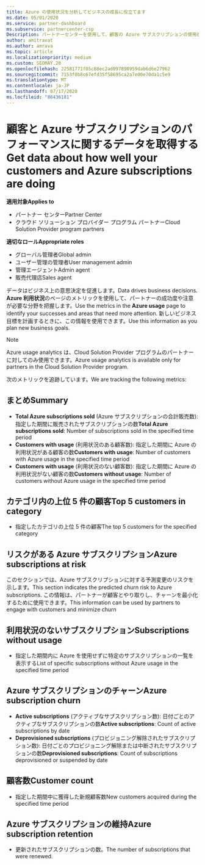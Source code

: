```yaml
---
title: Azure の使用状況を分析してビジネスの成長に役立てます
ms.date: 05/01/2020
ms.service: partner-dashboard
ms.subservice: partnercenter-csp
Description: パートナーセンターを使用して、顧客の Azure サブスクリプションの使用状況に関するデータを取得する方法について説明します。
author: amitravat
ms.author: amrava
ms.topic: article
ms.localizationpriority: medium
ms.custom: SEOMAY.20
ms.openlocfilehash: 22581771f05c88ec2ad097890959dab6d6e27962
ms.sourcegitcommit: 7153f0b8c67efd35f58695ca2a7e00e70da1c5e9
ms.translationtype: MT
ms.contentlocale: ja-JP
ms.lasthandoff: 07/17/2020
ms.locfileid: "86436181"
---
```

# <a name="get-data-about-how-well-your-customers-and-azure-subscriptions-are-doing"></a><span data-ttu-id="de784-103">顧客と Azure サブスクリプションのパフォーマンスに関するデータを取得する</span><span class="sxs-lookup"><span data-stu-id="de784-103">Get data about how well your customers and Azure subscriptions are doing</span></span>

<span data-ttu-id="de784-104">**適用対象**</span><span class="sxs-lookup"><span data-stu-id="de784-104">**Applies to**</span></span>

- <span data-ttu-id="de784-105">パートナー センター</span><span class="sxs-lookup"><span data-stu-id="de784-105">Partner Center</span></span>
- <span data-ttu-id="de784-106">クラウド ソリューション プロバイダー プログラム パートナー</span><span class="sxs-lookup"><span data-stu-id="de784-106">Cloud Solution Provider program partners</span></span>

<span data-ttu-id="de784-107">**適切なロール**</span><span class="sxs-lookup"><span data-stu-id="de784-107">**Appropriate roles**</span></span>

- <span data-ttu-id="de784-108">グローバル管理者</span><span class="sxs-lookup"><span data-stu-id="de784-108">Global admin</span></span>
- <span data-ttu-id="de784-109">ユーザー管理の管理者</span><span class="sxs-lookup"><span data-stu-id="de784-109">User management admin</span></span>
- <span data-ttu-id="de784-110">管理エージェント</span><span class="sxs-lookup"><span data-stu-id="de784-110">Admin agent</span></span>
- <span data-ttu-id="de784-111">販売代理店</span><span class="sxs-lookup"><span data-stu-id="de784-111">Sales agent</span></span>

<span data-ttu-id="de784-112">データはビジネス上の意思決定を促進します。</span><span class="sxs-lookup"><span data-stu-id="de784-112">Data drives business decisions.</span></span> <span data-ttu-id="de784-113">**Azure 利用状況**のページのメトリックを使用して、パートナーの成功度や注意が必要な分野を把握します。</span><span class="sxs-lookup"><span data-stu-id="de784-113">Use the metrics in the **Azure usage** page to identify your successes and areas that need more attention.</span></span> <span data-ttu-id="de784-114">新しいビジネス目標を計画するときに、この情報を使用できます。</span><span class="sxs-lookup"><span data-stu-id="de784-114">Use this information as you plan new business goals.</span></span>

> [!NOTE]
> <span data-ttu-id="de784-115">Azure usage analytics は、Cloud Solution Provider プログラムのパートナーに対してのみ使用できます。</span><span class="sxs-lookup"><span data-stu-id="de784-115">Azure usage analytics is available only for partners in the Cloud Solution Provider program.</span></span>

<span data-ttu-id="de784-116">次のメトリックを追跡しています。</span><span class="sxs-lookup"><span data-stu-id="de784-116">We are tracking the following metrics:</span></span>

## <a name="summary"></a><span data-ttu-id="de784-117">まとめ</span><span class="sxs-lookup"><span data-stu-id="de784-117">Summary</span></span>

- <span data-ttu-id="de784-118">**Total Azure subscriptions sold** (Azure サブスクリプションの合計販売数): 指定した期間に販売されたサブスクリプションの数</span><span class="sxs-lookup"><span data-stu-id="de784-118">**Total Azure subscriptions sold**: Number of subscriptions sold in the specified time period</span></span>  
- <span data-ttu-id="de784-119">**Customers with usage** (利用状況のある顧客数): 指定した期間に Azure の利用状況がある顧客の数</span><span class="sxs-lookup"><span data-stu-id="de784-119">**Customers with usage**: Number of customers with Azure usage in the specified time period</span></span>  
- <span data-ttu-id="de784-120">**Customers with usage** (利用状況のない顧客数): 指定した期間に Azure の利用状況がない顧客の数</span><span class="sxs-lookup"><span data-stu-id="de784-120">**Customers without usage**: Number of customers without Azure usage in the specified time period</span></span>  

## <a name="top-5-customers-in-category"></a><span data-ttu-id="de784-121">カテゴリ内の上位 5 件の顧客</span><span class="sxs-lookup"><span data-stu-id="de784-121">Top 5 customers in category</span></span>

- <span data-ttu-id="de784-122">指定したカテゴリの上位 5 件の顧客</span><span class="sxs-lookup"><span data-stu-id="de784-122">The top 5 customers for the specified category</span></span>  

## <a name="azure-subscriptions-at-risk"></a><span data-ttu-id="de784-123">リスクがある Azure サブスクリプション</span><span class="sxs-lookup"><span data-stu-id="de784-123">Azure subscriptions at risk</span></span>

<span data-ttu-id="de784-124">このセクションでは、Azure サブスクリプションに対する予測変更のリスクを示します。</span><span class="sxs-lookup"><span data-stu-id="de784-124">This section indicates the predicted churn risk to Azure subscriptions.</span></span> <span data-ttu-id="de784-125">この情報は、パートナーが顧客とやり取りし、チャーンを最小化するために使用できます。</span><span class="sxs-lookup"><span data-stu-id="de784-125">This information can be used by partners to engage with customers and minimize churn</span></span>

## <a name="subscriptions-without-usage"></a><span data-ttu-id="de784-126">利用状況のないサブスクリプション</span><span class="sxs-lookup"><span data-stu-id="de784-126">Subscriptions without usage</span></span>

- <span data-ttu-id="de784-127">指定した期間内に Azure を使用せずに特定のサブスクリプションの一覧を表示する</span><span class="sxs-lookup"><span data-stu-id="de784-127">List of specific subscriptions without Azure usage in the specified time period</span></span>  

## <a name="azure-subscription-churn"></a><span data-ttu-id="de784-128">Azure サブスクリプションのチャーン</span><span class="sxs-lookup"><span data-stu-id="de784-128">Azure subscription churn</span></span>

- <span data-ttu-id="de784-129">**Active subscriptions** (アクティブなサブスクリプション数): 日付ごとのアクティブなサブスクリプションの数</span><span class="sxs-lookup"><span data-stu-id="de784-129">**Active subscriptions**: Count of active subscriptions by date</span></span>  
- <span data-ttu-id="de784-130">**Deprovisioned subscriptions** (プロビジョニング解除されたサブスクリプション数): 日付ごとのプロビジョニング解除または中断されたサブスクリプションの数</span><span class="sxs-lookup"><span data-stu-id="de784-130">**Deprovisioned subscriptions**: Count of subscriptions deprovisioned or suspended by date</span></span>  

## <a name="customer-count"></a><span data-ttu-id="de784-131">顧客数</span><span class="sxs-lookup"><span data-stu-id="de784-131">Customer count</span></span>

- <span data-ttu-id="de784-132">指定した期間中に獲得した新規顧客数</span><span class="sxs-lookup"><span data-stu-id="de784-132">New customers acquired during the specified time period</span></span>  

## <a name="azure-subscription-retention"></a><span data-ttu-id="de784-133">Azure サブスクリプションの維持</span><span class="sxs-lookup"><span data-stu-id="de784-133">Azure subscription retention</span></span>

- <span data-ttu-id="de784-134">更新されたサブスクリプションの数。</span><span class="sxs-lookup"><span data-stu-id="de784-134">The number of subscriptions that were renewed.</span></span>
